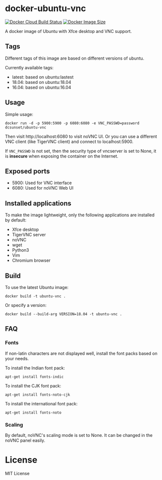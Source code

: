 # docker-ubuntu-vnc

[![Docker Cloud Build Status](https://img.shields.io/docker/cloud/build/dcsunset/ubuntu-vnc)](https://hub.docker.com/r/dcsunset/ubuntu-vnc)
[![Docker Image Size](https://badgen.net/docker/size/dcsunset/ubuntu-vnc)](https://hub.docker.com/r/dcsunset/ubuntu-vnc)

A docker image of Ubuntu with Xfce desktop and VNC support.

## Tags

Different tags of this image are based on different versions of ubuntu.

Currently available tags:

* latest: based on ubuntu:lastest
* 18.04: based on ubuntu:18.04
* 16.04: based on ubuntu:16.04

## Usage

Simple usage:

```
docker run -d -p 5900:5900 -p 6080:6080 -e VNC_PASSWD=password dcsunset/ubuntu-vnc
```

Then visit http://localhost:6080 to visit noVNC UI.
Or you can use a different VNC client (like TigerVNC client)
and connect to localhost:5900.

If `VNC_PASSWD` is not set,
then the security type of vncserver is set to None,
it is **insecure** when exposing the container on the Internet.

## Exposed ports

* 5900: Used for VNC interface
* 6080: Used for noVNC Web UI

## Installed applications

To make the image lightweight,
only the following applications are installed by default:

* Xfce desktop
* TigerVNC server
* noVNC
* wget
* Python3
* Vim
* Chromium browser

## Build

To use the latest Ubuntu image:

```
docker build -t ubuntu-vnc .
```

Or specify a version:

```
docker build --build-arg VERSION=18.04 -t ubuntu-vnc .
```

## FAQ

### Fonts

If non-latin characters are not displayed well,
install the font packs based on your needs.

To install the Indian font pack:

```
apt-get install fonts-indic
```

To install the CJK font pack:

```
apt-get install fonts-noto-cjk
```

To install the international font pack:

```
apt-get install fonts-noto
```

### Scaling

By default, noVNC's scaling mode is set to None.
It can be changed in the noVNC panel easily.


# License

MIT License
